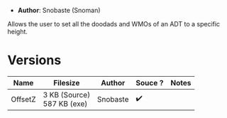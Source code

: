 - **Author**: Snobaste (Snoman)

Allows the user to set all the doodads and WMOs of an ADT to a specific height.

# Versions

| Name    | Filesize                        | Author   | Souce ? | Notes |
| ------- | ------------------------------- | -------- | ------- | ----- |
| OffsetZ | 3 KB (Source)<br />587 KB (exe) | Snobaste | ✔️        |       |